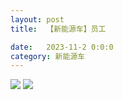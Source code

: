 ```yaml
---
layout: post
title:  【新能源车】员工

date:   2023-11-2 0:0:0
category: 新能源车
---
```

![](http://s9mfxrgoy.hd-bkt.clouddn.com/img/6661699834311_.pic.jpg)
![](http://s9mfxrgoy.hd-bkt.clouddn.com/img/new_car_employee_v1.0_2311131413.png)


